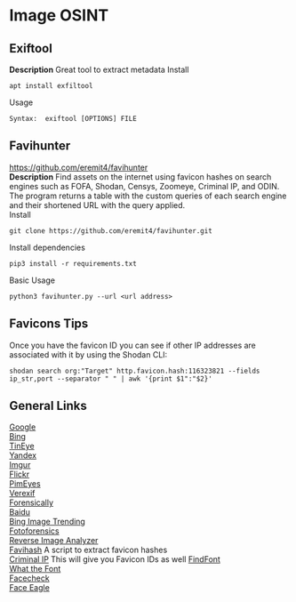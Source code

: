 # Image OSINT
## Exiftool
**Description** Great tool to extract metadata
Install
```
apt install exfiltool
```
Usage
```
Syntax:  exiftool [OPTIONS] FILE
```
## Favihunter
https://github.com/eremit4/favihunter \
**Description** Find assets on the internet using favicon hashes on search engines such as FOFA, Shodan, Censys, Zoomeye, Criminal IP, and ODIN. The program returns a table with the custom queries of each search engine and their shortened URL with the query applied. \
Install
```
git clone https://github.com/eremit4/favihunter.git
```
Install dependencies
```
pip3 install -r requirements.txt
```
Basic Usage
```
python3 favihunter.py --url <url address>
```

## Favicons Tips
Once you have the favicon ID you can see if other IP addresses are associated with it by using the Shodan CLI:
```
shodan search org:"Target" http.favicon.hash:116323821 --fields ip_str,port --separator " " | awk '{print $1":"$2}'
```


## General Links
[Google](https://images.google.com/?gws_rd=ssl) \
[Bing](https://www.bing.com/images/feed) \
[TinEye](https://tineye.com/) \
[Yandex](https://www.yandex.com/images/) \
[Imgur](https://imgur.com/search) \
[Flickr](https://www.flickr.com/) \
[PimEyes](https://pimeyes.com/en) \
[Verexif](https://www.verexif.com/en/) \
[Forensically](https://29a.ch/photo-forensics/#forensic-magnifier) \
[Baidu](https://www.baidu.com/) \
[Bing Image Trending](https://www.bing.com/images/trending?form=Z9LH) \
[Fotoforensics](https://fotoforensics.com/) \
[Reverse Image Analyzer](https://www.osintcombine.com/reverse-image-analyzer) \
[Favihash](https://github.com/m4ll0k/Bug-Bounty-Toolz/blob/master/favihash.py) A script to extract favicon hashes \
[Criminal IP](https://www.criminalip.io) This will give you Favicon IDs as well 
[FindFont](https://www.whatfontis.com/) \
[What the Font](https://www.myfonts.com/pages/whatthefont) \
[Facecheck](https://facecheck.id/) \
[Face Eagle](http://faceagle.com/)

